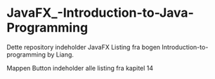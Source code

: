 # JavaFX_-Introduction-to-Java-Programming

Dette repository indeholder JavaFX Listing fra bogen Introduction-to-programming by Liang.

Mappen Button indeholder alle listing fra kapitel 14
